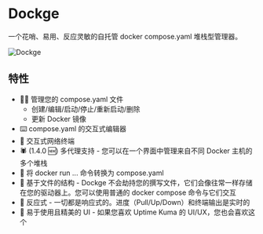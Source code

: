 # Dockge

一个花哨、易用、反应灵敏的自托管 docker compose.yaml 堆栈型管理器。

![Dockge](https://file.lifebus.top/imgs/dockge_cover.png)

## 特性

+ 🧑‍💼 管理您的 compose.yaml 文件
    + 创建/编辑/启动/停止/重新启动/删除
    + 更新 Docker 镜像
+ ⌨️ compose.yaml 的交互式编辑器
+ 🦦 交互式网络终端
+ 🕷️ (1.4.0 🆕) 多代理支持 - 您可以在一个界面中管理来自不同 Docker 主机的多个堆栈
+ 🏪 将 docker run ... 命令转换为 compose.yaml
+ 📙 基于文件的结构 - Dockge 不会劫持您的撰写文件，它们会像往常一样存储在您的驱动器上。您可以使用普通的 docker compose
  命令与它们交互
+ 🚄 反应式 - 一切都是响应式的。进度（Pull/Up/Down）和终端输出是实时的
+ 🐣 易于使用且精美的 UI - 如果您喜欢 Uptime Kuma 的 UI/UX，您也会喜欢这个
